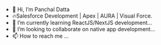 - 👋 Hi, I’m Panchal Datta
- 🔥Salesforce Development | Apex | AURA | Visual Force.
- 🌱 I’m currently learning ReactJS/NextJS development...
- 💞️ I’m looking to collaborate on native app development...
- 📫 How to reach me ...

<!---
Panchaldatta/Panchaldatta is a ✨ special ✨ repository because its `README.md` (this file) appears on your GitHub profile.
You can click the Preview link to take a look at your changes.
--->

